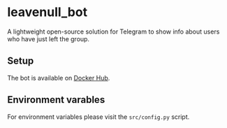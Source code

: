 # leavenull_bot
A lightweight open-source solution for Telegram to show info about users who have just left the group.

## Setup
The bot is available on [Docker Hub](https://hub.docker.com/r/endergofficial/leavenull_bot).

## Environment varables
For environment variables please visit the `src/config.py` script.
